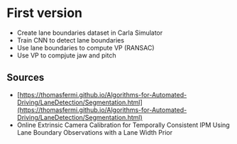# First version
- Create lane boundaries dataset in Carla Simulator
- Train CNN to detect lane boundaries
- Use lane boundaries to compute VP (RANSAC)
- Use VP to compjute jaw and pitch

## Sources
- [https://thomasfermi.github.io/Algorithms-for-Automated-Driving/LaneDetection/Segmentation.html](https://thomasfermi.github.io/Algorithms-for-Automated-Driving/LaneDetection/Segmentation.html)
- Online Extrinsic Camera Calibration for Temporally Consistent IPM Using Lane Boundary Observations with a Lane Width Prior

